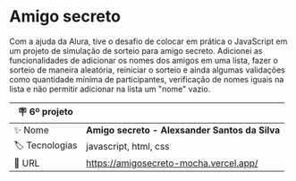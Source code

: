 # Amigo secreto

Com a ajuda da Alura, tive o desafio de colocar em prática o JavaScript em um projeto de simulação de sorteio para amigo secreto. Adicionei as funcionalidades de adicionar os nomes dos amigos em uma lista, fazer o sorteio de maneira aleatória, reiniciar o sorteio e ainda algumas validações como quantidade mínima de participantes, verificação de nomes iguais na lista e não permitir adicionar na lista um "nome" vazio.

| :placard: 6º projeto |     |
| -------------  | --- |
| :sparkles: Nome        | **Amigo secreto - Alexsander Santos da Silva**
| :label: Tecnologias | javascript, html, css
| :rocket: URL         |https://amigosecreto-mocha.vercel.app/


